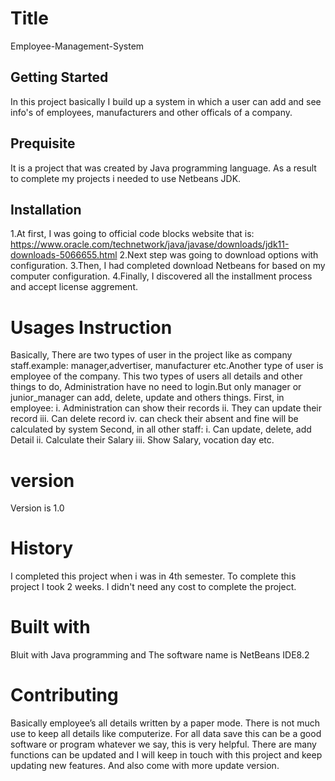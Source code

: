# Title 
Employee-Management-System

## Getting Started
In this project basically I build up a system in which a user can add and see info's of employees, manufacturers and other officals of a company.

## Prequisite
It is a project that was created by Java programming language. As a result to complete my projects i needed to use Netbeans JDK.
## Installation

1.At first, I was going to official code blocks website that is: https://www.oracle.com/technetwork/java/javase/downloads/jdk11-downloads-5066655.html 
2.Next step was going to download options with configuration. 
3.Then, I had completed download Netbeans for based on my computer configuration. 
4.Finally, I discovered all the installment process and accept license aggrement.

# Usages Instruction

Basically, There are two types of user in the project like as company staff.example: manager,advertiser, manufacturer etc.Another type of user is employee of the company. This two types of users all details and other things to do, Administration have no need to login.But only manager or junior_manager can add, delete, update and others things. First, in employee: i. Administration can show their records ii. They can update their record iii. Can delete record iv. can check their absent and fine will be calculated by system
Second, in all other staff: i. Can update, delete, add Detail ii. Calculate their Salary iii. Show Salary, vocation day etc.

# version

Version is 1.0

# History
I completed this project when i was in 4th semester. To complete this project I took 2 weeks. I didn't need any cost to complete the project.

# Built with

Bluit with Java programming and The software name is NetBeans IDE8.2

# Contributing

Basically employee’s all details written by a paper mode. There is not much use to keep all details like computerize. For all data save this can be a good software or program whatever we say, this is very helpful. There are many functions can be updated and I will keep in touch with this project and keep updating new features. And also come with more update version.
